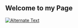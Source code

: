 ## Welcome to my Page



[![Alternate Text]({image-url})](https://drive.google.com/uc?export=view&id=1CLrggpp-qiS1XMq0kCJGluXNzSM79hQL "Link Title")



